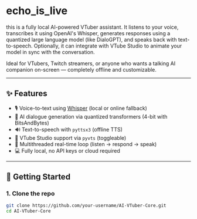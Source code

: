 # echo_is_live
this is a fully local AI-powered VTuber assistant. It listens to your voice, transcribes it using OpenAI's Whisper, generates responses using a quantized large language model (like DialoGPT), and speaks back with text-to-speech. Optionally, it can integrate with VTube Studio to animate your model in sync with the conversation.

Ideal for VTubers, Twitch streamers, or anyone who wants a talking AI companion on-screen — completely offline and customizable.

---

## ✨ Features

- 🎙️ Voice-to-text using [Whisper](https://github.com/openai/whisper) (local or online fallback)
- 🧠 AI dialogue generation via quantized transformers (4-bit with BitsAndBytes)
- 🔊 Text-to-speech with `pyttsx3` (offline TTS)
- 🧍 VTube Studio support via `pyvts` (toggleable)
- 🧵 Multithreaded real-time loop (listen → respond → speak)
- 💻 Fully local, no API keys or cloud required

---

## 🚀 Getting Started

### 1. Clone the repo
```bash
git clone https://github.com/your-username/AI-VTuber-Core.git
cd AI-VTuber-Core
